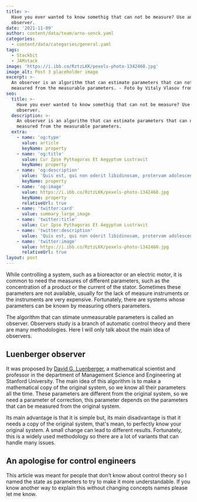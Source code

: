 ```yaml
---
title: >-
  Have you ever wanted to know somethig that can not be measure? Use an
  observer.
date: '2021-11-09'
author: content/data/team/arno-sonck.yaml
categories:
  - content/data/categories/general.yaml
tags:
  - Stackbit
  - JAMstack
image: 'https://i.ibb.co/RztzLKK/pexels-photo-1342460.jpg'
image_alt: Post 3 placeholder image
excerpt: >-
  An observer is an algorithm that can estimate parameters that can not be
  measured from the measurable parameters. - Foto by Vitaly Vlasov from Pexels
seo:
  title: >-
    Have you ever wanted to know somethig that can not be measure? Use an
    observer.
  description: >-
    An observer is an algorithm that can estimate parameters that can not be
    measured from the measurable parameters.
  extra:
    - name: 'og:type'
      value: article
      keyName: property
    - name: 'og:title'
      value: Cur Ipse Pythagoras Et Aegyptum Lustravit
      keyName: property
    - name: 'og:description'
      value: 'Quis est, qui non oderit libidinosam, protervam adolescentiam'
      keyName: property
    - name: 'og:image'
      value: https://i.ibb.co/RztzLKK/pexels-photo-1342460.jpg
      keyName: property
      relativeUrl: true
    - name: 'twitter:card'
      value: summary_large_image
    - name: 'twitter:title'
      value: Cur Ipse Pythagoras Et Aegyptum Lustravit
    - name: 'twitter:description'
      value: 'Quis est, qui non oderit libidinosam, protervam adolescentiam'
    - name: 'twitter:image'
      value: https://i.ibb.co/RztzLKK/pexels-photo-1342460.jpg
      relativeUrl: true
layout: post
---
```


While controlling a system, such as a bioreactor or an electric motor, it is common to need the measures of different parameters, such as the concentration of a product or the current of the stator. Sometimes these parameters are not available, usually for the lack of measure instruments or the instruments are very expensive. Fortunately, there are systems whose parameters can be known by measuring others parameters.

The algorithm that can stimate unmeasurable parameters is called an observer. Observers study is a branch of automatic control theory and there are many methodologies. Here I will only talk about the main idea of observers.

## Luenberger observer

It was proposed by [David G. Luenberger](https://en.wikipedia.org/wiki/David_Luenberger), a mathematical scientist and professor in the department of Management Science and Engineering at Stanford University. The main idea of this algorithm is to make a mathematical copy of the original system, so we know all their parameters all the time. These parameters are different from the original system, so we need a parameter of correction, this parameter depends on the parameters that can be measured from the original system.

Its main advantage is that it is simple but, its main disadvantage is that it needs a copy of the original system, that's mean, to perfectly know your original system. A small change can lead to different results. Fortunately, this is a widely used methodology so there are a lot of variants that can handle many issues.

## An apologise for control engineers

This article was meant for people that don’t know about control theory so I named the state as parameters to try to make it more understandable. If you know another way to explain this without changing concepts names please let me know.

